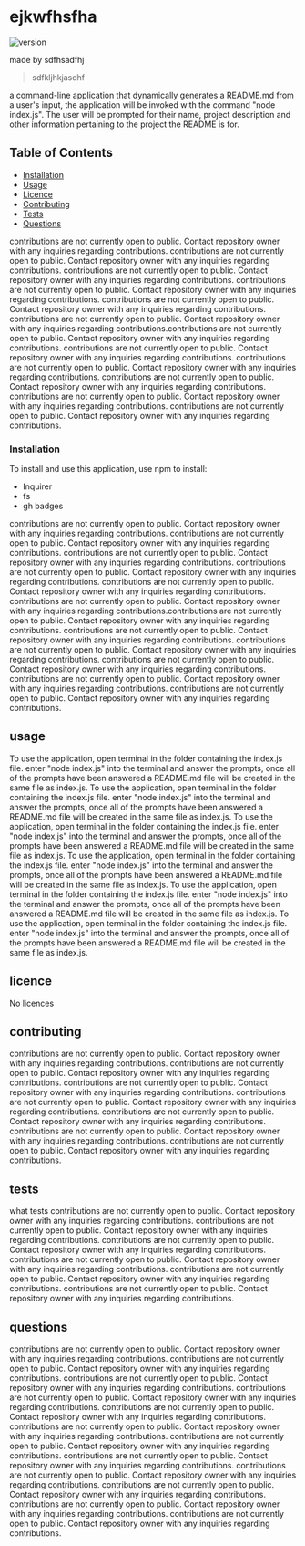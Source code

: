 # ejkwfhsfha
![version](https://img.shields.io/badge/version-1.2.5-blue)

made by sdfhsadfhj

> sdfkljhkjasdhf 

a command-line application that dynamically generates a README.md from a user's input, the application will be invoked with the command "node index.js". The user will be prompted for their name, project description and other information pertaining to the project the README is for.

## Table of Contents

- [Installation](#Installation)
- [Usage](#Usage)
- [Licence](#Licence)
- [Contributing](#Contributing)
- [Tests](#tests)
- [Questions](#questions)

contributions are not currently open to public.
Contact repository owner with any inquiries regarding contributions.
contributions are not currently open to public.
Contact repository owner with any inquiries regarding contributions.
contributions are not currently open to public.
Contact repository owner with any inquiries regarding contributions.
contributions are not currently open to public.
Contact repository owner with any inquiries regarding contributions.
contributions are not currently open to public.
Contact repository owner with any inquiries regarding contributions.
contributions are not currently open to public.
Contact repository owner with any inquiries regarding contributions.contributions are not currently open to public.
Contact repository owner with any inquiries regarding contributions.
contributions are not currently open to public.
Contact repository owner with any inquiries regarding contributions.
contributions are not currently open to public.
Contact repository owner with any inquiries regarding contributions.
contributions are not currently open to public.
Contact repository owner with any inquiries regarding contributions.
contributions are not currently open to public.
Contact repository owner with any inquiries regarding contributions.
contributions are not currently open to public.
Contact repository owner with any inquiries regarding contributions.

### Installation
To install and use this application, use npm to install:
- Inquirer 
- fs 
- gh badges
    
contributions are not currently open to public.
Contact repository owner with any inquiries regarding contributions.
contributions are not currently open to public.
Contact repository owner with any inquiries regarding contributions.
contributions are not currently open to public.
Contact repository owner with any inquiries regarding contributions.
contributions are not currently open to public.
Contact repository owner with any inquiries regarding contributions.
contributions are not currently open to public.
Contact repository owner with any inquiries regarding contributions.
contributions are not currently open to public.
Contact repository owner with any inquiries regarding contributions.contributions are not currently open to public.
Contact repository owner with any inquiries regarding contributions.
contributions are not currently open to public.
Contact repository owner with any inquiries regarding contributions.
contributions are not currently open to public.
Contact repository owner with any inquiries regarding contributions.
contributions are not currently open to public.
Contact repository owner with any inquiries regarding contributions.
contributions are not currently open to public.
Contact repository owner with any inquiries regarding contributions.
contributions are not currently open to public.
Contact repository owner with any inquiries regarding contributions.


## usage
To use the application, open terminal in the folder containing the index.js file. enter "node index.js" into the terminal and answer the prompts, once all of the prompts have been answered a README.md file will be created in the same file as index.js.
To use the application, open terminal in the folder containing the index.js file. enter "node index.js" into the terminal and answer the prompts, once all of the prompts have been answered a README.md file will be created in the same file as index.js.
To use the application, open terminal in the folder containing the index.js file. enter "node index.js" into the terminal and answer the prompts, once all of the prompts have been answered a README.md file will be created in the same file as index.js.
To use the application, open terminal in the folder containing the index.js file. enter "node index.js" into the terminal and answer the prompts, once all of the prompts have been answered a README.md file will be created in the same file as index.js.
To use the application, open terminal in the folder containing the index.js file. enter "node index.js" into the terminal and answer the prompts, once all of the prompts have been answered a README.md file will be created in the same file as index.js.
To use the application, open terminal in the folder containing the index.js file. enter "node index.js" into the terminal and answer the prompts, once all of the prompts have been answered a README.md file will be created in the same file as index.js.

## licence
No licences 

## contributing
contributions are not currently open to public.
Contact repository owner with any inquiries regarding contributions.
contributions are not currently open to public.
Contact repository owner with any inquiries regarding contributions.
contributions are not currently open to public.
Contact repository owner with any inquiries regarding contributions.
contributions are not currently open to public.
Contact repository owner with any inquiries regarding contributions.
contributions are not currently open to public.
Contact repository owner with any inquiries regarding contributions.
contributions are not currently open to public.
Contact repository owner with any inquiries regarding contributions.
contributions are not currently open to public.
Contact repository owner with any inquiries regarding contributions.

## tests
what tests
contributions are not currently open to public.
Contact repository owner with any inquiries regarding contributions.
contributions are not currently open to public.
Contact repository owner with any inquiries regarding contributions.
contributions are not currently open to public.
Contact repository owner with any inquiries regarding contributions.
contributions are not currently open to public.
Contact repository owner with any inquiries regarding contributions.
contributions are not currently open to public.
Contact repository owner with any inquiries regarding contributions.
contributions are not currently open to public.
Contact repository owner with any inquiries regarding contributions.


## questions
contributions are not currently open to public.
Contact repository owner with any inquiries regarding contributions.
contributions are not currently open to public.
Contact repository owner with any inquiries regarding contributions.
contributions are not currently open to public.
Contact repository owner with any inquiries regarding contributions.
contributions are not currently open to public.
Contact repository owner with any inquiries regarding contributions.
contributions are not currently open to public.
Contact repository owner with any inquiries regarding contributions.
contributions are not currently open to public.
Contact repository owner with any inquiries regarding contributions.
contributions are not currently open to public.
Contact repository owner with any inquiries regarding contributions.
contributions are not currently open to public.
Contact repository owner with any inquiries regarding contributions.
contributions are not currently open to public.
Contact repository owner with any inquiries regarding contributions.
contributions are not currently open to public.
Contact repository owner with any inquiries regarding contributions.
contributions are not currently open to public.
Contact repository owner with any inquiries regarding contributions.
contributions are not currently open to public.
Contact repository owner with any inquiries regarding contributions.